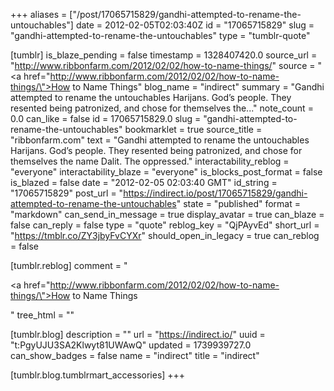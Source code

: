 +++
aliases = ["/post/17065715829/gandhi-attempted-to-rename-the-untouchables"]
date = 2012-02-05T02:03:40Z
id = "17065715829"
slug = "gandhi-attempted-to-rename-the-untouchables"
type = "tumblr-quote"

[tumblr]
is_blaze_pending = false
timestamp = 1328407420.0
source_url = "http://www.ribbonfarm.com/2012/02/02/how-to-name-things/"
source = "<a href=\"http://www.ribbonfarm.com/2012/02/02/how-to-name-things/\">How to Name Things</a>"
blog_name = "indirect"
summary = "Gandhi attempted to rename the untouchables Harijans. God’s people. They resented being patronized, and chose for themselves the..."
note_count = 0.0
can_like = false
id = 17065715829.0
slug = "gandhi-attempted-to-rename-the-untouchables"
bookmarklet = true
source_title = "ribbonfarm.com"
text = "Gandhi attempted to rename the untouchables Harijans. God’s people. They resented being patronized, and chose for themselves the name Dalit. The oppressed."
interactability_reblog = "everyone"
interactability_blaze = "everyone"
is_blocks_post_format = false
is_blazed = false
date = "2012-02-05 02:03:40 GMT"
id_string = "17065715829"
post_url = "https://indirect.io/post/17065715829/gandhi-attempted-to-rename-the-untouchables"
state = "published"
format = "markdown"
can_send_in_message = true
display_avatar = true
can_blaze = false
can_reply = false
type = "quote"
reblog_key = "QjPAyvEd"
short_url = "https://tmblr.co/ZY3jbyFvCYXr"
should_open_in_legacy = true
can_reblog = false

[tumblr.reblog]
comment = "<p><a href=\"http://www.ribbonfarm.com/2012/02/02/how-to-name-things/\">How to Name Things</a></p>"
tree_html = ""

[tumblr.blog]
description = ""
url = "https://indirect.io/"
uuid = "t:PgyUJU3SA2Klwyt81UWAwQ"
updated = 1739939727.0
can_show_badges = false
name = "indirect"
title = "indirect"

[tumblr.blog.tumblrmart_accessories]
+++
